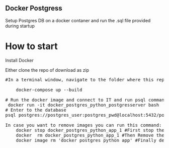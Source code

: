 ## Docker Postgress
Setup Postgres DB on a docker contaner and run the .sql file provided during startup
# How to start
Install Docker  

Either clone the repo of download as zip 
<pre>
#In a terminal window, navigate to the folder where this repo is downloaded and run the below command to build the docker image  
	
	docker-compose up --build

# Run the docker image and connect to IT and run psql commands
 docker run -it docker_postgres_python_postgresserver bash
# Enter to the database  
psql postgres://postgres_user:postgres_pwd@localhost:5432/postgresdb

In case you want to remove images you can run this command:
    docker stop docker_postgres_python_app_1 #First stop the container
    docker  rm docker_postgres_python_app_1 #Then Remove the container
    docker image rm 'docker_postgres_python_app' #Finally delete the image
</pre>